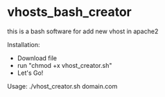 # vhosts_bash_creator

this is a bash software for add new vhost in apache2

Installation:
  - Download file
  - run "chmod +x vhost_creator.sh"
  - Let's Go!

Usage:
  ./vhost_creator.sh domain.com
